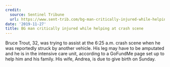 ```yaml
---
credit:
  source: Sentinel Tribune
  url: https://www.sent-trib.com/bg-man-critically-injured-while-helping-at-crash-scene/article_3cfcf236-1141-11ea-86f4-3f4cee358402.html
date: '2019-11-27'
title: BG man critically injured while helping at crash scene
---
```



Bruce Trout, 32, was trying to assist at the 6:25 a.m. crash scene when he was reportedly struck by another vehicle. His leg may have to be amputated and he is in the intensive care unit, according to a GoFundMe page set up to help him and his family. His wife, Andrea, is due to give birth on Sunday.